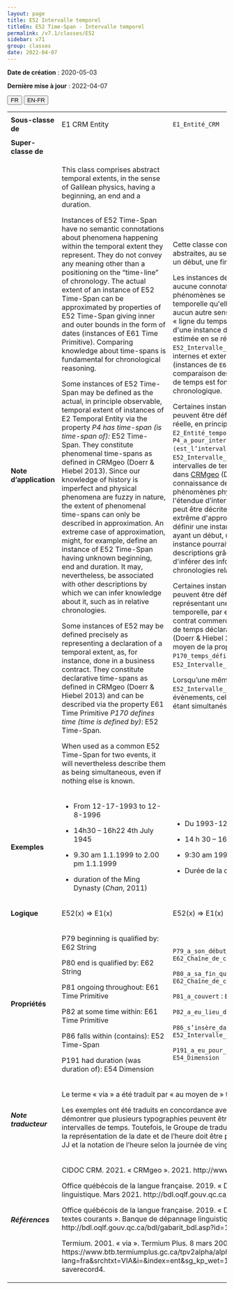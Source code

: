 ```yaml
---
layout: page
title: E52 Intervalle temporel
titleEn: E52 Time-Span - Intervalle temporel
permalink: /v7.1/classes/E52
sidebar: v71
group: classes
date: 2022-04-07
---
```


**Date de création** : 2020-05-03

**Dernière mise à jour** : 2022-04-07

<div class="lang-buttons">
  <button id="fr" class="activate">FR</button>
  <button id="en-fr">EN-FR</button>
</div>

<table>
				<tbody>
				<tr>
					<td><strong>Sous-classe de</strong></td>
					<td class="en"><p>E1 CRM Entity</p>
							</td>
						<td><p><code class="language-plaintext highlighter-rouge">E1_Entité_CRM</code></p>
							</td>
						</tr>
					<tr>
					<td><strong>Super-classe de</strong></td>
					<td class="en"><p></p>
							</td>
						<td><p></p>
							</td>
						</tr>
					<tr>
					<td><strong>Note d’application</strong></td>
					<td class="en"><p>This class comprises abstract temporal extents, in the sense of Galilean physics, having a beginning, an end and a duration. <strong></strong></p>
							<p>Instances of E52 Time-Span have no semantic connotations about phenomena happening within the temporal extent they represent. They do not convey any meaning other than a positioning on the “time-line” of chronology.  The actual extent of an instance of E52 Time-Span can be approximated by properties of E52 Time-Span giving inner and outer bounds in the form of dates (instances of E61 Time Primitive). Comparing knowledge about time-spans is fundamental for chronological reasoning.<strong></strong></p>
							<p>Some instances of E52 Time-Span may be defined as the actual, in principle observable, temporal extent of instances of E2 Temporal Entity via the property <em>P4 has time-span (is time-span of): </em>E52 Time-Span. They constitute phenomenal time-spans as defined in CRMgeo (Doerr & Hiebel 2013). Since our knowledge of history is imperfect and physical phenomena are fuzzy in nature, the extent of phenomenal time-spans can only be described in approximation. An extreme case of approximation, might, for example, define an instance of E52 Time-Span having unknown beginning, end and duration. It may, nevertheless, be associated with other descriptions by which we can infer knowledge about it, such as in relative chronologies.<strong></strong></p>
							<p>Some instances of E52 may be defined precisely as representing a declaration of a temporal extent, as, for instance, done in a business contract. They constitute declarative time-spans as defined in CRMgeo (Doerr & Hiebel 2013) and can be described via the property E61 Time Primitive <em>P170 defines time (time is defined by)</em>: E52 Time-Span. <strong></strong></p>
							<p>When used as a common E52 Time-Span for two events, it will nevertheless describe them as being simultaneous, even if nothing else is known.</p>
							</td>
						<td><p>Cette classe comprend des étendues temporelles abstraites, au sens de la physique galiléenne, ayant un début, une fin et une durée.</p>
							<p></p>
							<p>Les instances de <code class="language-plaintext highlighter-rouge">E52_Intervalle_temporel</code> n'ont aucune connotation sémantique au sujet des phénomènes se produisant dans l'étendue temporelle qu'elles représentent. Elles ne véhiculent aucun autre sens que celui du positionnement sur la « ligne du temps » de la chronologie. L'étendue réelle d'une instance de <code class="language-plaintext highlighter-rouge">E52_Intervalle_temporel</code> peut être estimée en se référant aux propriétés de <code class="language-plaintext highlighter-rouge">E52_Intervalle_temporel</code> qui indiquent des limites internes et externes sous la forme de dates (instances de <code class="language-plaintext highlighter-rouge">E61_Primitive_temporelle</code>). La comparaison des connaissances sur les intervalles de temps est fondamentale pour le raisonnement chronologique.</p>
							<p></p>
							<p>Certaines instances de <code class="language-plaintext highlighter-rouge">E52_Intervalle_temporel</code> peuvent être définies comme l'étendue temporelle réelle, en principe observable, d’instances de <code class="language-plaintext highlighter-rouge">E2_Entité_temporelle</code> au moyen de la propriété <code class="language-plaintext highlighter-rouge">P4_a_pour_intervalle_temporel (est_l’intervalle_temporel_de)</code> : <code class="language-plaintext highlighter-rouge">E52_Intervalle_temporel</code>. Ils constituent des intervalles de temps phénoménaux tels que définis dans <a href="http://www.cidoc-crm.org/crmgeo/home-5"><span class="underline">CRMgeo</span></a> (Doerr & Hiebel 2013). Puisque la connaissance de l'histoire est imparfaite et que les phénomènes physiques sont flous de nature, l'étendue d’intervalles temporels phénoménaux ne peut être décrite qu’approximativement. Un cas extrême d'approximation pourrait, par exemple, définir une instance de <code class="language-plaintext highlighter-rouge">E52_Intervalle_temporel</code> ayant un début, une fin et une durée inconnus. Cette instance pourrait néanmoins être associée à d'autres descriptions grâce auxquelles il serait possible d'inférer des informations, comme dans le cas des chronologies relatives.</p>
							<p></p>
							<p>Certaines instances de <code class="language-plaintext highlighter-rouge">E52_Intervalle_temporel</code> peuvent être définies précisément comme représentant une déclaration d'une étendue temporelle, par exemple, réalisée dans le cadre d’un contrat commercial. Elles constituent des intervalles de temps déclaratifs tels que définis dans CRMgeo (Doerr & Hiebel 2013) et peuvent être décrites au moyen de la propriété <code class="language-plaintext highlighter-rouge">E61_Primitive_temporelle</code> <code class="language-plaintext highlighter-rouge">P170_temps_défini_par (définit_le_temps)</code> : <code class="language-plaintext highlighter-rouge">E52_Intervalle_temporel</code>.</p>
							<p></p>
							<p>Lorsqu’une même instance de <code class="language-plaintext highlighter-rouge">E52_Intervalle_temporel</code> est utilisée pour deux évènements, celle-ci décrit ces derniers comme étant simultanés, même si rien d'autre n'est connu.</p>
							</td>
						</tr>
					<tr>
					<td><strong>Exemples</strong></td>
					<td class="en"><ul><li><p>From 12-17-1993 to 12-8-1996<strong></strong></p>
							</li>
									<li><p>14h30 – 16h22 4th July 1945</p>
							</li>
										<li><p>9.30 am 1.1.1999 to 2.00 pm 1.1.1999</p>
							</li>
										<li><p>duration of the Ming Dynasty (<em>Chan</em>, 2011)</p>
							</li></ul>
										</td>
						<td><ul><li><p>Du 1993-12-17 au 1996-12-08</p>
							</li>
									<li><p>14 h 30 – 16 h 22 4 juillet 1945</p>
							</li>
										<li><p>9:30 am 1999.01.01 à 2:00 pm 1999.01.01</p>
							</li>
										<li><p>Durée de la dynastie Ming (Chan, 2011)</p>
							</li></ul>
										</td>
						</tr>
					<tr>
					<td><strong>Logique</strong></td>
					<td class="en"><p>E52(x) ⇒ E1(x)</p>
							</td>
						<td><p>E52(x) ⇒ E1(x)</p>
							</td>
						</tr>
					<tr>
					<td><strong>Propriétés</strong></td>
					<td class="en"><p>P79 beginning is qualified by: E62 String</p>
							<p>P80 end is qualified by: E62 String</p>
							<p>P81 ongoing throughout: E61 Time Primitive</p>
							<p>P82 at some time within: E61 Time Primitive</p>
							<p>P86 falls within (contains): E52 Time-Span</p>
							<p>P191 had duration (was duration of): E54 Dimension</p>
							</td>
						<td><p><code class="language-plaintext highlighter-rouge">P79_a_son_début_qualifié_par</code> : <code class="language-plaintext highlighter-rouge">E62_Chaîne_de_caractères</code></p>
							<p><code class="language-plaintext highlighter-rouge">P80_a_sa_fin_qualifiée_par</code> : <code class="language-plaintext highlighter-rouge">E62_Chaîne_de_caractères</code></p>
							<p><code class="language-plaintext highlighter-rouge">P81_a_couvert</code> : <code class="language-plaintext highlighter-rouge">E61_Primitive_temporelle</code> </p>
							<p><code class="language-plaintext highlighter-rouge">P82_a_eu_lieu_durant</code> : <code class="language-plaintext highlighter-rouge">E61_Primitive_temporelle</code></p>
							<p><code class="language-plaintext highlighter-rouge">P86_s’insère_dans (contient)</code> : <code class="language-plaintext highlighter-rouge">E52_Intervalle_temporel</code></p>
							<p><code class="language-plaintext highlighter-rouge">P191_a_eu_pour_durée (était_la_durée_de)</code> : <code class="language-plaintext highlighter-rouge">E54_Dimension</code></p>
							</td>
						</tr>
					<tr>
					<td><strong><em>Note traducteur</em></strong></td>
					<td colspan="2"><p>Le terme « via » a été traduit par « au moyen de » tel que suggéré par Termium Plus.</p>
							<p>Les exemples ont été traduits en concordance avec la version anglaise afin de démontrer que plusieurs typographies peuvent être utilisées pour indiquer les intervalles de temps. Toutefois, le Groupe de traduction a statué que la norme ISO sur la représentation de la date et de l’heure doit être privilégiée en français : AAAA-MM-JJ et la notation de l’heure selon la journée de vingt-quatre heures (de 0 h à 24 h).</p>
							</td>
						</tr>
					<tr>
					<td><strong><em>Références</em></strong></td>
					<td colspan="2"><p>CIDOC CRM. 2021. « CRMgeo ». 2021. http://www.cidoc-crm.org/crmgeo/home-5.</p>
							<p>Office québécois de la langue française. 2019. « Date ». Banque de dépannage linguistique. Mars 2021. http://bdl.oqlf.gouv.qc.ca/bdl/gabarit_bdl.asp?id=1640.</p>
							<p>Office québécois de la langue française. 2019. « Date et heure dans les lettres et les textes courants ». Banque de dépannage linguistique. Mars 2021. http://bdl.oqlf.gouv.qc.ca/bdl/gabarit_bdl.asp?id=1242.</p>
							<p>Termium. 2001. « via ». Termium Plus. 8 mars 2001.<a href="https://www.btb.termiumplus.gc.ca/tpv2alpha/alpha-fra.html?lang=fra&i=1&srchtxt=land+use&index=alt&codom2nd_wet=1#resultrecs"><span class="underline"> </span></a>https://www.btb.termiumplus.gc.ca/tpv2alpha/alpha-fra.html?lang=fra&srchtxt=VIA&i=&index=ent&sg_kp_wet=1323269&fchrcrdnm=4#fichesauve-saverecord4.</p>
							</td>
						</tr>
					</tbody>
				</table>
				